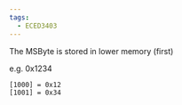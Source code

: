 ```yaml
---
tags:
  - ECED3403
---
```

The MSByte is stored in lower memory (first)

e.g. 0x1234

```
[1000] = 0x12
[1001] = 0x34
```

